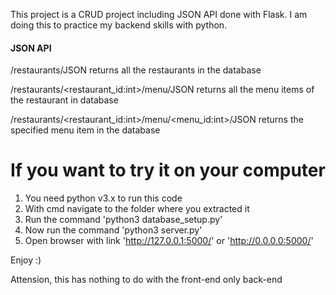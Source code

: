 This project is a CRUD project including JSON API done with Flask.
I am doing this to practice my backend skills with python.

#### JSON API
/restaurants/JSON
returns all the restaurants in the database

/restaurants/<restaurant_id:int>/menu/JSON
returns all the menu items of the restaurant in database

/restaurants/<restaurant_id:int>/menu/<menu_id:int>/JSON
returns the specified menu item in the database

# If you want to try it on your computer

1. You need python v3.x to run this code
2. With cmd navigate to the folder where you extracted it
3. Run the command 'python3 database_setup.py'
4. Now run the command 'python3 server.py'
5. Open browser with link 'http://127.0.0.1:5000/' or 'http://0.0.0.0:5000/'

Enjoy :)

Attension, this has nothing to do with the front-end only back-end